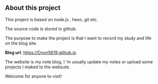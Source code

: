 ## About this project

This project is based on node.js , hexo, git etc.

The source code is stored in github.

The purpose to make the project is that I want to record my study and life on the blog site.



**Blog url**: https://Oyon5619.github.io

The website is my note blog, I 'm usually update my notes or upload some projects I maked to the websute.

Welcome for anyone to visit!